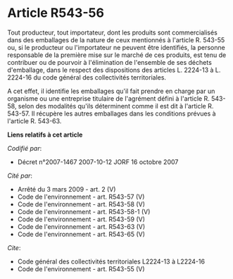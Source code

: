 # Article R543-56

Tout producteur, tout importateur, dont les produits sont commercialisés dans des emballages de la nature de ceux mentionnés
à l'article R. 543-55 ou, si le producteur ou l'importateur ne peuvent être identifiés, la personne responsable de la
première mise sur le marché de ces produits, est tenu de contribuer ou de pourvoir à l'élimination de l'ensemble de ses
déchets d'emballage, dans le respect des dispositions des articles L. 2224-13 à L. 2224-16 du code général des collectivités
territoriales.

A cet effet, il identifie les emballages qu'il fait prendre en charge par un organisme ou une entreprise titulaire de
l'agrément défini à l'article R. 543-58, selon des modalités qu'ils déterminent comme il est dit à l'article R. 543-57. Il
récupère les autres emballages dans les conditions prévues à l'article R. 543-63.

**Liens relatifs à cet article**

_Codifié par_:

  - Décret n°2007-1467 2007-10-12 JORF 16 octobre 2007

_Cité par_:

  - Arrêté du 3 mars 2009 - art. 2 (V)
  - Code de l'environnement - art. R543-57 (V)
  - Code de l'environnement - art. R543-58 (V)
  - Code de l'environnement - art. R543-58-1 (V)
  - Code de l'environnement - art. R543-59 (V)
  - Code de l'environnement - art. R543-63 (V)
  - Code de l'environnement - art. R543-65 (V)

_Cite_:

  - Code général des collectivités territoriales L2224-13 à L2224-16
  - Code de l'environnement - art. R543-55 (V)
